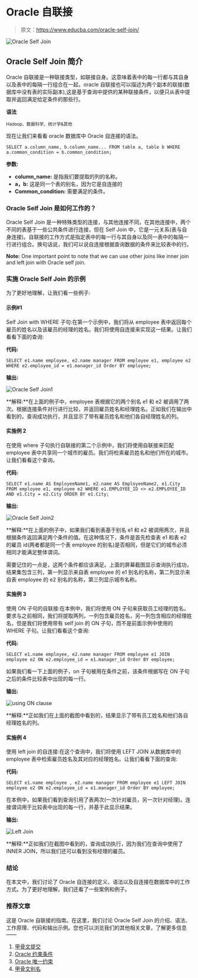 # Oracle 自联接

> 原文：<https://www.educba.com/oracle-self-join/>

![Oracle Self Join](img/3b6865358b91914030fc5bf2a9893bcd.png)



## Oracle Self Join 简介

Oracle 自联接是一种联接类型，如联接自身。这意味着表中的每一行都与其自身以及表中的每隔一行组合在一起，oracle 自联接也可以描述为两个副本的联接(数据库中没有表的实际副本),这是基于查询中提供的某种联接条件，以便只从表中提取并返回满足给定条件的那些行。

**语法**

<small>Hadoop、数据科学、统计学&其他</small>

现在让我们来看看 oracle 数据库中 Oracle 自连接的语法。

`SELECT a.column_name, b.column_name...
FROM table a, table b
WHERE a.common_condition = b.common_condition;`

**参数:**

*   **column_name:** 是指我们要提取的列的名称。
*   **a，b:** 这是同一个表的别名，因为它是自连接的
*   **Common_condition:** 需要满足的条件。

### Oracle Self Join 是如何工作的？

Oracle Self Join 是一种特殊类型的连接，与其他连接不同，在其他连接中，两个不同的表基于一些公共条件进行连接，但在 Self Join 中，它是一元关系(表与自身连接)。自联接的工作方式是指定表中的每一行与其自身以及同一表中的每隔一行进行组合。换句话说，我们可以说自连接根据查询数据的条件来比较表中的行。

**Note:** One important point to note that we can use other joins like inner join and left join with Oracle self join.

### 实施 Oracle Self Join 的示例

为了更好地理解，让我们看一些例子:

#### 示例#1

Self Join with WHERE 子句:在第一个示例中，我们将从 employee 表中返回每个雇员的姓名以及该雇员的经理的姓名。我们将使用自连接来实现这一结果。让我们看看下面的查询:

**代码:**

`SELECT e1.name employee, e2.name manager
FROM employee e1, employee e2
WHERE e2.employee_id = e1.manager_id
Order BY employee;`

**输出:**

![Oracle Self Join1](img/791574dbad7c538b245faa7ad0cffa16.png)



**解释:**在上面的例子中，employee 表根据它的两个别名 e1 和 e2 被调用了两次。根据连接条件对行进行比较，并返回雇员姓名和经理姓名。正如我们在输出中看到的，查询成功执行，并且显示了带有雇员姓名和他们各自经理姓名的列。

#### 实施例 2

在使用 where 子句执行自联接的第二个示例中，我们将使用自联接来匹配 employee 表中共享同一个城市的雇员。我们将检索雇员姓名和他们所在的城市。让我们看看这个查询。

**代码:**

`SELECT e1.name AS EmployeeName1, e2.name AS EmployeeName2, e1.City
FROM employee e1, employee e2
WHERE e1.EMPLOYEE_ID <> e2.EMPLOYEE_ID
AND e1.City = e2.City
ORDER BY e1.City;`

**输出:**

![Oracle Self Join2](img/148fa7fe9ac949ff0eceda5566998f25.png)



**解释:**在上面的例子中，如果我们看到表基于别名 e1 和 e2 被调用两次，并且根据条件返回满足两个条件的值。在这种情况下，条件是首先检查表 e1 和表 e2 的雇员 id(两者都是同一个表 employee 的别名)是否相同，但是它们的城市必须相同才能满足整体谓词。

需要记住的一点是，这两个条件都应该满足。上面的屏幕截图显示查询执行成功，结果集包含三列，第一列显示来自表 employee 的 e1 别名的名称，第二列显示来自表 employee 的 e2 别名的名称，第三列显示城市名称。

#### 实施例 3

使用 ON 子句的自联接:在本例中，我们将使用 ON 子句来获取员工经理的姓名。要求与之前相同，我们将提取两列，一列包含雇员姓名，另一列包含相应的经理姓名，但是我们将使用带有 self join 的 ON 子句，而不是前面示例中使用的 WHERE 子句。让我们看看这个查询:

**代码:**

`SELECT e1.name employee, e2.name manager
FROM employee e1 JOIN employee e2
ON e2.employee_id = e1.manager_id
Order BY employee;`

如果我们看一下上面的例子，on 子句被用在条件之前，该条件根据写在 ON 子句之后的条件比较表中出现的每一行。

**输出:**

![using ON clause](img/df2f9ff40d69e35cebc5b620f0f1fe31.png)



**解释:**正如我们在上面的截图中看到的，结果显示了带有员工姓名和他们各自经理姓名的列。

#### 实施例 4

使用 left join 的自连接:在这个查询中，我们将使用 LEFT JOIN 从数据库中的 employee 表中检索雇员姓名及其对应的经理姓名。让我们看看下面的查询:

**代码:**

`SELECT e1.name employee , e2.name manager
FROM employee e1 LEFT JOIN employee e2
ON e2.employee_id = e1.manager_id
Order BY employee;`

在本例中，如果我们看到查询引用了表两次(一次针对雇员，另一次针对经理)。连接谓词用于比较表中出现的每一行，并基于此显示结果。

**输出:**

![Left Join](img/28fc6aade3d2c04335fea152776493fd.png)



**解释:**正如我们在截图中看到的，查询成功执行，因为我们在查询中使用了 INNER JOIN，所以我们还可以看到没有经理的雇员。

### 结论

在本文中，我们讨论了 Oracle 自连接的定义、语法以及自连接在数据库中的工作方式。为了更好地理解，我们还看了一些案例和例子。

### 推荐文章

这是 Oracle 自联接的指南。在这里，我们讨论 Oracle Self Join 的介绍、语法、工作原理、代码和输出示例。您也可以浏览我们的其他相关文章，了解更多信息——

1.  [甲骨文提交](https://www.educba.com/oracle-commit/)
2.  [Oracle 约束条件](https://www.educba.com/oracle-constraints/)
3.  [Oracle 唯一约束](https://www.educba.com/oracle-unique-constraint/)
4.  [甲骨文别名](https://www.educba.com/oracle-aliases/)





